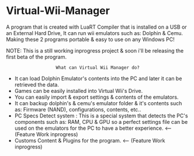 # Virtual-Wii-Manager
A program that is created with LuaRT Compiler that is installed on a USB or an External Hard Drive, It can run wii emulators such as: Dolphin &amp; Cemu. Making these 2 programs portable &amp; easy to use on any Windows PC!

NOTE: This is a still working inprogress project & soon i'll be releasing the first beta of the program.

                       What can Virtual Wii Manager do?

- It can load Dolphin Emulator's contents into the PC and later it can be retrieved the data.
- Games can be easily installed into Virtual Wii's Drive.
- You can easily import & export settings & contents of the emulators.
- It can backup dolphin's & cemu's emulator folder & it's contents such as: Firmware (NAND), configurations, contents, etc..
- PC Specs Detect system : This is a special system that detects the PC's components such as: RAM, CPU & GPU so a perfect settings file can be used on the emulators for the PC to have a better experience. <-- (Feature Work inprogress)
- Customs Content & Plugins for the program. <-- (Feature Work inprogress)
